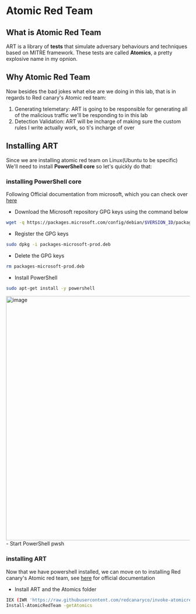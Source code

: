 # Atomic Red Team
## What is Atomic Red Team
ART is a library of **tests** that simulate adversary behaviours and techniques based on MITRE framework. These tests are called **Atomics**, a pretty explosive name in my opnion.

## Why Atomic Red Team
Now besides the bad jokes what else are we doing in this lab, that is in regards to Red canary's Atomic red team: 
1) Generating telemetary: ART is going to be responsible for generating all of the malicious traffic we'll be responding to in this lab
2) Detection Validation: ART will be incharge of making sure the custom rules I write actually work, so ti's incharge of over

## Installing ART
Since we are installing atomic red team on Linux(Ubuntu to be specific) We'll need to install **PowerShell core** so let's quickly do that:

### installing PowerShell core
Following Official documentation from microsoft, which you can check over [here](https://learn.microsoft.com/en-us/powershell/scripting/install/install-debian?view=powershell-7.5)

- Download the Microsoft repository GPG keys using the command below
```bash
wget -q https://packages.microsoft.com/config/debian/$VERSION_ID/packages-microsoft-prod.deb
```
- Register the GPG keys
```bash
sudo dpkg -i packages-microsoft-prod.deb
```
-  Delete the GPG keys
```bash
rm packages-microsoft-prod.deb
```

- Install PowerShell
```bash
sudo apt-get install -y powershell
```
<img width="1357" height="668" alt="image" src="https://github.com/user-attachments/assets/ea12f842-d8f9-4e6b-8623-17a91f4a9d0d" />
- Start PowerShell
pwsh


### installing ART
Now that we have powershell installed, we can move on to installing Red canary's Atomic red team, see [here](https://github.com/redcanaryco/invoke-atomicredteam/wiki/Installing-Invoke-AtomicRedTeam) for official documentation

- Install ART and the Atomics folder
```bash
IEX (IWR 'https://raw.githubusercontent.com/redcanaryco/invoke-atomicredteam/master/install-atomicredteam.ps1' -UseBasicParsing);
Install-AtomicRedTeam -getAtomics
```
